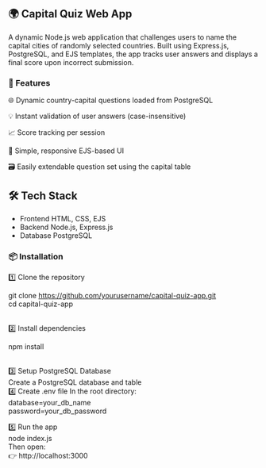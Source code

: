 ## 🌍 Capital Quiz Web App
A dynamic Node.js web application that challenges users to name the capital cities of randomly selected countries. Built using Express.js, PostgreSQL, and EJS templates, the app tracks user answers and displays a final score upon incorrect submission.

### 🔧 Features
🌐 Dynamic country-capital questions loaded from PostgreSQL <br>

💡 Instant validation of user answers (case-insensitive)<br>

📈 Score tracking per session<br>

🎨 Simple, responsive EJS-based UI<br>

🗃️ Easily extendable question set using the capital table<br>

## 🛠️ Tech Stack


- Frontend	HTML, CSS, EJS<br>
- Backend	Node.js, Express.js<br>
- Database	PostgreSQL<br>


### 📦 Installation

1️⃣ Clone the repository

git clone https://github.com/yourusername/capital-quiz-app.git <br>
cd capital-quiz-app

<br>
2️⃣ Install dependencies

npm install

<br>
3️⃣ Setup PostgreSQL Database <br>
Create a PostgreSQL database and table

<br>
4️⃣ Create .env file
In the root directory:
<br>
database=your_db_name<br>
password=your_db_password<br>

5️⃣ Run the app
<br>
node index.js<br>
Then open:<br> 
👉 http://localhost:3000


